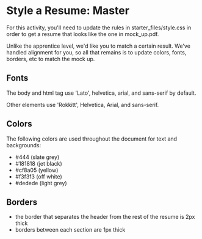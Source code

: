 # Style a Resume: Master
For this activity, you'll need to update the rules in starter_files/style.css in order to get a resume that looks like the one in mock_up.pdf.

Unlike the apprentice level, we'd like you to match a certain result. We've handled alignment for you, so all that remains is to update colors, fonts, borders, etc to match the mock up.

## Fonts
The body and html tag use 'Lato', helvetica, arial, and sans-serif by default.

Other elements use 'Rokkitt', Helvetica, Arial, and sans-serif.

## Colors
The following colors are used throughout the document for text and backgrounds:
- #444 (slate grey)
- #181818 (jet black)
- #cf8a05 (yellow)
- #f3f3f3 (off white)
- #dedede (light grey)

## Borders
- the border that separates the header from the rest of the resume is 2px thick
- borders between each section are 1px thick